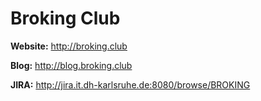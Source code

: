# Broking Club

**Website:** http://broking.club

**Blog:** http://blog.broking.club

**JIRA:** http://jira.it.dh-karlsruhe.de:8080/browse/BROKING
